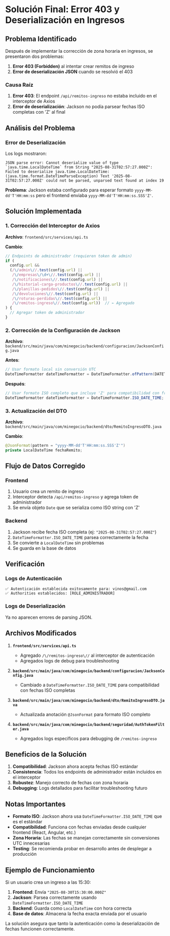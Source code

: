 # Solución Final: Error 403 y Deserialización en Ingresos

## Problema Identificado

Después de implementar la corrección de zona horaria en ingresos, se presentaron dos problemas:

1. **Error 403 (Forbidden)** al intentar crear remitos de ingreso
2. **Error de deserialización JSON** cuando se resolvió el 403

### Causa Raíz

1. **Error 403**: El endpoint `/api/remitos-ingreso` no estaba incluido en el interceptor de Axios
2. **Error de deserialización**: Jackson no podía parsear fechas ISO completas con 'Z' al final

## Análisis del Problema

### Error de Deserialización
Los logs mostraron:
```
JSON parse error: Cannot deserialize value of type `java.time.LocalDateTime` from String "2025-08-31T02:57:27.000Z": Failed to deserialize java.time.LocalDateTime: (java.time.format.DateTimeParseException) Text '2025-08-31T02:57:27.000Z' could not be parsed, unparsed text found at index 19
```

**Problema**: Jackson estaba configurado para esperar formato `yyyy-MM-dd'T'HH:mm:ss` pero el frontend enviaba `yyyy-MM-dd'T'HH:mm:ss.SSS'Z'`.

## Solución Implementada

### 1. Corrección del Interceptor de Axios

**Archivo**: `frontend/src/services/api.ts`

**Cambio**:
```javascript
// Endpoints de administrador (requieren token de admin)
if (
  config.url &&
  (/\/admin\//.test(config.url) ||
   /\/empresas\/\d+\//.test(config.url) ||
   /\/notificaciones\//.test(config.url) ||
   /\/historial-carga-productos\//.test(config.url) ||
   /\/planillas-pedidos\//.test(config.url) ||
   /\/devoluciones\//.test(config.url) ||
   /\/roturas-perdidas\//.test(config.url) ||
   /\/remitos-ingreso\//.test(config.url))  // ← Agregado
) {
  // Agregar token de administrador
}
```

### 2. Corrección de la Configuración de Jackson

**Archivo**: `backend/src/main/java/com/minegocio/backend/configuracion/JacksonConfig.java`

**Antes**:
```java
// Usar formato local sin conversión UTC
DateTimeFormatter dateTimeFormatter = DateTimeFormatter.ofPattern(DATETIME_FORMAT);
```

**Después**:
```java
// Usar formato ISO completo que incluye 'Z' para compatibilidad con frontend
DateTimeFormatter dateTimeFormatter = DateTimeFormatter.ISO_DATE_TIME;
```

### 3. Actualización del DTO

**Archivo**: `backend/src/main/java/com/minegocio/backend/dto/RemitoIngresoDTO.java`

**Cambio**:
```java
@JsonFormat(pattern = "yyyy-MM-dd'T'HH:mm:ss.SSS'Z'")
private LocalDateTime fechaRemito;
```

## Flujo de Datos Corregido

### Frontend
1. Usuario crea un remito de ingreso
2. Interceptor detecta `/api/remitos-ingreso` y agrega token de administrador
3. Se envía objeto `Date` que se serializa como ISO string con 'Z'

### Backend
1. Jackson recibe fecha ISO completa (ej: `"2025-08-31T02:57:27.000Z"`)
2. `DateTimeFormatter.ISO_DATE_TIME` parsea correctamente la fecha
3. Se convierte a `LocalDateTime` sin problemas
4. Se guarda en la base de datos

## Verificación

### Logs de Autenticación
```
✅ Autenticación establecida exitosamente para: vinos@gmail.com
✅ Authorities establecidos: [ROLE_ADMINISTRADOR]
```

### Logs de Deserialización
Ya no aparecen errores de parsing JSON.

## Archivos Modificados

1. **`frontend/src/services/api.ts`**
   - Agregado `/\/remitos-ingreso\//` al interceptor de autenticación
   - Agregados logs de debug para troubleshooting

2. **`backend/src/main/java/com/minegocio/backend/configuracion/JacksonConfig.java`**
   - Cambiado a `DateTimeFormatter.ISO_DATE_TIME` para compatibilidad con fechas ISO completas

3. **`backend/src/main/java/com/minegocio/backend/dto/RemitoIngresoDTO.java`**
   - Actualizada anotación `@JsonFormat` para formato ISO completo

4. **`backend/src/main/java/com/minegocio/backend/seguridad/AuthTokenFilter.java`**
   - Agregados logs específicos para debugging de `/remitos-ingreso`

## Beneficios de la Solución

1. **Compatibilidad**: Jackson ahora acepta fechas ISO estándar
2. **Consistencia**: Todos los endpoints de administrador están incluidos en el interceptor
3. **Robustez**: Manejo correcto de fechas con zona horaria
4. **Debugging**: Logs detallados para facilitar troubleshooting futuro

## Notas Importantes

- **Formato ISO**: Jackson ahora usa `DateTimeFormatter.ISO_DATE_TIME` que es el estándar
- **Compatibilidad**: Funciona con fechas enviadas desde cualquier frontend (React, Angular, etc.)
- **Zona Horaria**: Las fechas se manejan correctamente sin conversiones UTC innecesarias
- **Testing**: Se recomienda probar en desarrollo antes de desplegar a producción

## Ejemplo de Funcionamiento

Si un usuario crea un ingreso a las 15:30:

1. **Frontend**: Envía `"2025-08-30T15:30:00.000Z"`
2. **Jackson**: Parsea correctamente usando `DateTimeFormatter.ISO_DATE_TIME`
3. **Backend**: Guarda como `LocalDateTime` con hora correcta
4. **Base de datos**: Almacena la fecha exacta enviada por el usuario

La solución asegura que tanto la autenticación como la deserialización de fechas funcionen correctamente.
